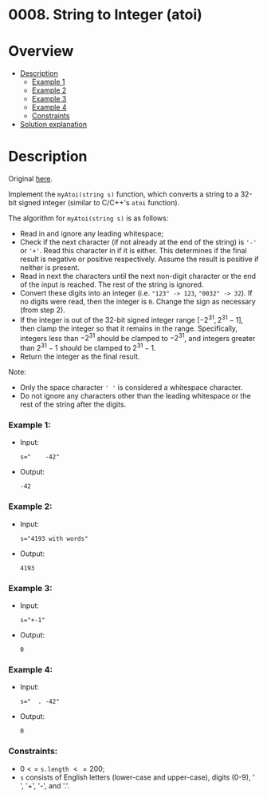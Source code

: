 # 0008. String to Integer (atoi)

# Overview
- [Description](#description)
  - [Example 1](#example-1)
  - [Example 2](#example-2)
  - [Example 3](#example-3)
  - [Example 4](#example-4)
  - [Constraints](#constraints)
- [Solution explanation](#solution-explanation)

# Description
Original [here](https://leetcode.com/problems/group-anagrams/description/).


Implement the `myAtoi(string s)` function, which converts a string to a 32-bit signed integer (similar to C/C++'s `atoi` function).

The algorithm for `myAtoi(string s)` is as follows:
- Read in and ignore any leading whitespace;
- Check if the next character (if not already at the end of the string) is `'-'` or `'+'`. Read this character in if it is either. This determines if the final result is negative or positive respectively. Assume the result is positive if neither is present.
- Read in next the characters until the next non-digit character or the end of the input is reached. The rest of the string is ignored.
- Convert these digits into an integer (i.e. `"123" -> 123`, `"0032" -> 32`). If no digits were read, then the integer is `0`. Change the sign as necessary (from step 2).
- If the integer is out of the 32-bit signed integer range $[-2^{31}, 2^{31} - 1]$, then clamp the integer so that it remains in the range. Specifically, integers less than $-2^{31}$ should be clamped to $-2^{31}$, and integers greater than $2^{31} - 1$ should be clamped to $2^{31} - 1$.
- Return the integer as the final result.

Note:
- Only the space character `' '` is considered a whitespace character.
- Do not ignore any characters other than the leading whitespace or the rest of the string after the digits.

    
### Example 1:
- Input:
  ```
  s="    -42"
  ```
- Output:
  ```
  -42
  ```

### Example 2:
- Input:
  ```
  s="4193 with words"
  ```
- Output:
  ```
  4193
  ```

### Example 3:
- Input:
  ```
  s="+-1"
  ```
- Output:
  ```
  0
  ```

### Example 4:
- Input:
  ```
  s="  . -42"
  ```
- Output:
  ```
  0
  ```
  
### Constraints:
  - $0 <=$ `s.length` $<= 200$;
  - `s` consists of English letters (lower-case and upper-case), digits (0-9), ' ', '+', '-', and '.'.
